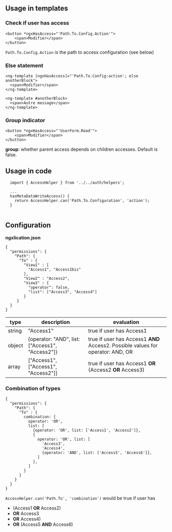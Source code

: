 ## Usage in templates

### Check if user has access

```
<button *ngxHasAccess="'Path.To.Config.Action'">
    <span>Modifier</span>
</button>

```

`Path.To.Config.Action` is the path to access configuration (see below)

### Else statement

```
<ng-template [ngxHasAccess]="'Path.To.Config:action'; else anotherBlock">
  <span>Modifier</span>
</ng-template>

<ng-template #anotherBlock>
  <span>Autre message</span>
</ng-template>

```

### Group indicator

```
<button *ngxHasAccess="'UserForm.Read'">
    <span>Modifier</span>
</button>
```

**group**: whether parent access depends on children accesses. Default is false.

## Usage in code
```
  import { AccessHelper } from '../../auth/helpers';
  
  ...
  hasMetaDataWriteAccess() {
    return AccessHelper.can('Path.To.Configuration', 'action');
  }
  
```

## Configuration

**ngxlication.json**

```
{
  "permissions": {
    "Path": {
      "To" : {
        "View1" : [
          "Access1", "Access1bis"
        ],
        "View2" : "Access2",
        "View3" : {
          "operator": false,
          "list": ["Access3", "Access4"]
        }
     }
  }
}
``` 

| type  |  description | evaluation  |
|---|---|---|
|  string |  "Access1" |  true if user  has Access1 |
|  object |  {operator: "AND", list: \["Access1", "Access2"]} |  true if user has Access1 **AND** Access2. Possible values for operator: AND, OR |
|  array |  \["Access1", \["Access1", "Access2"]]  |  true if user has Access1 **OR** (Access2 **OR** Access3) |


### Combination of types

```
{
  "permissions": {
    "Path": {
      "To" : {
        combination: {
          operator: 'OR',
          list: [
            {operator: 'OR', list: ['Access1', 'Access2']},
            {
              operator: 'OR', list: [
                'Access3',
                'Access4',
                {operator: 'AND', list: ['Access5', 'Access6']},
              ]
            },
          ]
        }
      }
    }
  }
}
``` 

`AccessHelper.can('Path.To', 'combination')` would be true if user has 
 - (Access1 **OR** Access2)
 - **OR** Access3 
 - **OR** Access4) 
 - **OR** (Access5 **AND** Access6)

